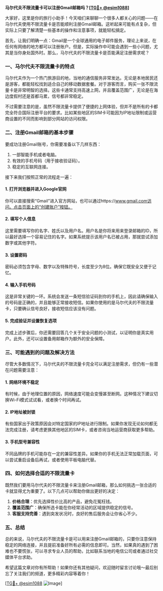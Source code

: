 **马尔代夫不限流量卡可以注册Gmail邮箱吗？[[TG💪+ @esim1088](https://t.me/s/esim1088)]**

大家好，这里是你的旅行小助手！今天咱们来聊聊一个很多人都关心的问题——在马尔代夫使用不限流量卡是否能顺利注册Gmail邮箱。这听起来可能有点复杂，但实际上只要了解清楚一些基本的操作和注意事项，就能轻松搞定。

首先，让我们明确一点：Gmail是一个全球通用的电子邮件服务，理论上来说，在任何有网络的地方都可以注册账户。但是，实际操作中可能会遇到一些小问题，尤其是当你身处国外时。那么，马尔代夫的不限流量卡是否能满足注册需求呢？

### **一、马尔代夫不限流量卡的特点**

马尔代夫作为一个热门旅游目的地，当地的通信服务非常发达。无论是本地居民还是游客，都能轻松找到适合自己的移动数据套餐。对于游客而言，购买一张不限流量卡是非常明智的选择。这些卡通常支持高速上网，并且覆盖范围广，无论是在海边度假村还是首都马累，信号都非常稳定。

不过需要注意的是，虽然不限流量卡提供了便捷的上网体验，但并不是所有的卡都完全符合国际注册平台的要求。比如某些地区的SIM卡可能因为IP地址限制或运营商设置的不同而影响到部分网站的访问权限。

### **二、注册Gmail邮箱的基本步骤**

要成功注册Gmail账号，你需要准备以下几样东西：
1. 一部智能手机或者电脑。
2. 有效的手机号码（用于接收验证码）。
3. 稳定的互联网连接。

接下来我们按照正常的流程走一遍：

#### **1. 打开浏览器并进入Google官网**
你可以直接搜索“Gmail”进入官方网站，也可以通过https://www.gmail.com访问。点击页面上的“创建账户”按钮。

#### **2. 填写个人信息**
这里需要填写你的名字、姓氏以及用户名。用户名是你将来用来登录邮箱的ID，所以最好选择一个容易记住的名字。如果系统提示该用户名已被占用，那就尝试添加数字或其他字符。

#### **3. 设置密码**
密码必须包含字母、数字以及特殊符号，长度至少为8位。确保它既安全又便于记忆。

#### **4. 输入手机号码**
这是非常关键的一环。系统会发送一条短信验证码到你的手机上，因此请确保输入的号码是正确的，并且能够正常接收短信。如果你使用的是马尔代夫的不限流量卡，只要确认信号良好，接收短信应该没有问题。

#### **5. 完成验证并设置恢复选项**
完成上述步骤后，你还需要回答几个关于安全问题的小测试，以证明你是真实用户。此外，还可以设置备用邮箱作为额外的安全保障。

### **三、可能遇到的问题及解决方法**

尽管大多数情况下，马尔代夫的不限流量卡完全可以满足注册需求，但仍有一些潜在问题需要注意：

#### **1. 网络环境不稳定**
有时候，由于地理位置的原因，网络速度可能会变慢甚至断网。这种情况下建议切换Wi-Fi模式试试看，或者换个时间再试。

#### **2. IP地址被封锁**
有些国家出于政策原因会对特定国家的IP地址进行限制。如果你发现无论如何都无法完成注册，请考虑更换其他地区的SIM卡，或者咨询当地运营商获取更多帮助。

#### **3. 手机型号兼容性**
不同品牌的手机可能存在一定的兼容性差异。如果你的手机无法正常加载页面，可以尝试重启设备后再试，或者使用平板电脑代替。

### **四、如何选择合适的不限流量卡**

既然我们要用马尔代夫的不限流量卡来注册Gmail邮箱，那么如何挑选一张合适的卡就显得尤为重要了。以下几点可以帮助你做出更好的决定：

1. **价格合理**：优先选择性价比高的产品，避免花冤枉钱。
2. **覆盖范围广**：确保所选卡能在你经常活动的区域提供稳定的信号。
3. **客服支持完善**：遇到突发状况时，良好的售后服务会让你省心不少。

### **五、总结**

总的来说，马尔代夫的不限流量卡是可以用来注册Gmail邮箱的，只要你注意保持稳定的网络连接，并且提前准备好所有必需的信息即可。当然，如果真的遇到了困难也不要慌张，可以寻求专业人员的帮助，比如联系当地的电信公司或者通过社交媒体平台求助。

希望这篇文章对你有所帮助！如果你还有其他疑问，欢迎随时留言讨论哦～最后别忘了关注我们的频道，更多精彩内容等着你！

[[TG💪+ @esim1088](https://t.me/s/esim1088) ![Image](https://i.postimg.cc/4NQfJmqS/Snipaste-2025-05-13-00-14-12.png)]